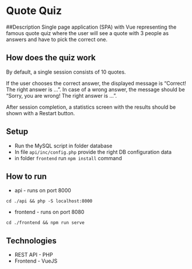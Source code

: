 # Quote Quiz

##Description
Single page application (SPA) with Vue representing the famous quote
quiz where the user will see a quote with 3 people as answers and have to pick
the correct one.

## How does the quiz work
By default, a single session consists of 10 quotes.

If the user chooses the correct answer, the displayed message is “Correct!
The right answer is …”. In case of a wrong answer, the message should be
“Sorry, you are wrong! The right answer is …”.

After session completion, a statistics screen with the results should be shown
with a Restart button.

## Setup
- Run the MySQL script in folder database
- In file `api/inc/config.php` provide the right DB configuration data
- in folder `frontend` run `npm install` command
## How to run 
- api - runs on port 8000

`cd ./api && php -S localhost:8000`
- frontend - runs on port 8080

`cd ./frontend && npm run serve`

## Technologies
- REST API - PHP
- Frontend - VueJS